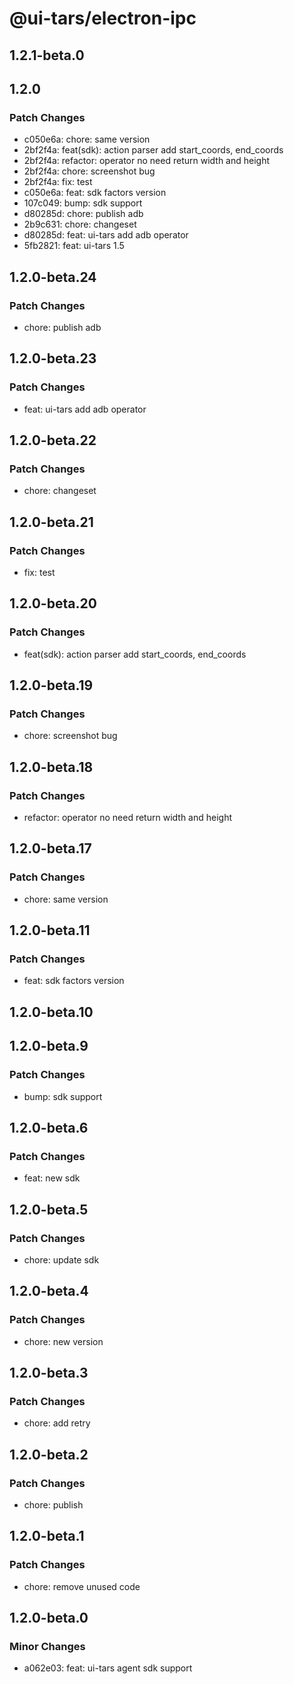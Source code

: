 # @ui-tars/electron-ipc

## 1.2.1-beta.0

## 1.2.0

### Patch Changes

- c050e6a: chore: same version
- 2bf2f4a: feat(sdk): action parser add start_coords, end_coords
- 2bf2f4a: refactor: operator no need return width and height
- 2bf2f4a: chore: screenshot bug
- 2bf2f4a: fix: test
- c050e6a: feat: sdk factors version
- 107c049: bump: sdk support
- d80285d: chore: publish adb
- 2b9c631: chore: changeset
- d80285d: feat: ui-tars add adb operator
- 5fb2821: feat: ui-tars 1.5

## 1.2.0-beta.24

### Patch Changes

- chore: publish adb

## 1.2.0-beta.23

### Patch Changes

- feat: ui-tars add adb operator

## 1.2.0-beta.22

### Patch Changes

- chore: changeset

## 1.2.0-beta.21

### Patch Changes

- fix: test

## 1.2.0-beta.20

### Patch Changes

- feat(sdk): action parser add start_coords, end_coords

## 1.2.0-beta.19

### Patch Changes

- chore: screenshot bug

## 1.2.0-beta.18

### Patch Changes

- refactor: operator no need return width and height

## 1.2.0-beta.17

### Patch Changes

- chore: same version

## 1.2.0-beta.11

### Patch Changes

- feat: sdk factors version

## 1.2.0-beta.10

## 1.2.0-beta.9

### Patch Changes

- bump: sdk support

## 1.2.0-beta.6

### Patch Changes

- feat: new sdk

## 1.2.0-beta.5

### Patch Changes

- chore: update sdk

## 1.2.0-beta.4

### Patch Changes

- chore: new version

## 1.2.0-beta.3

### Patch Changes

- chore: add retry

## 1.2.0-beta.2

### Patch Changes

- chore: publish

## 1.2.0-beta.1

### Patch Changes

- chore: remove unused code

## 1.2.0-beta.0

### Minor Changes

- a062e03: feat: ui-tars agent sdk support
